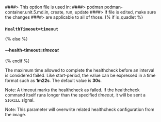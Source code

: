 ####> This option file is used in:
####>   podman podman-container.unit.5.md.in, create, run, update
####> If file is edited, make sure the changes
####> are applicable to all of those.
{% if is_quadlet %}
### `HealthTimeout=timeout`
{% else %}
#### **--health-timeout**=*timeout*
{% endif %}

The maximum time allowed to complete the healthcheck before an interval is considered failed. Like start-period, the
value can be expressed in a time format such as **1m22s**. The default value is **30s**.

Note: A timeout marks the healthcheck as failed. If the healthcheck command itself runs longer than the specified *timeout*,
it will be sent a `SIGKILL` signal.

Note: This parameter will overwrite related healthcheck configuration from the image.
